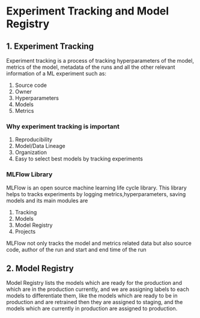 # Experiment Tracking and Model Registry
<h2> 1. Experiment Tracking </h2>
Experiment tracking is a process of tracking hyperparameters of the model, metrics of the model, metadata of the runs and all the other relevant information of 
a ML experiment such as:

<ol>
  <li> Source code </li>
  <li> Owner </li>
  <li> Hyperparameters </li>
  <li> Models </li>
  <li> Metrics </li>
</ol>

<h3> Why experiment tracking is important </h3>
<ol>
  <li> Reproducibility</li>
  <li> Model/Data Lineage </li>
  <li> Organization </li>
  <li> Easy to select best models by tracking experiments </li>
</ol>

<h3> MLFlow Library </h3>
MLFlow is an open source machine learning life cycle library. This library helps to tracks experiments by logging metrics,hyperparameters, saving models and its 
main modules are
<ol>
  <li> Tracking </li>
  <li> Models </li>
  <li> Model Registry </li>
  <li> Projects </li>
</ol>

<p> MLFlow not only tracks the model and metrics related data but also source code, author of the run and start and end time of the run </p>

<h2> 2. Model Registry </h2>

<p> Model Registry lists the models which are ready for the production and which are in the production currently, and we are assigning labels to each models to differentiate them, like the models which are ready to be in production and are retrained then they are assigned to staging, and the models which are currently in 
production are assigned to production. </p> 
